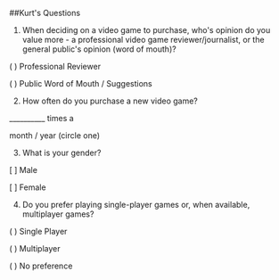 ##Kurt's Questions

1. When deciding on a video game to purchase, who's opinion do you value more - a professional video game reviewer/journalist, or the general public's opinion (word of mouth)?

 ( ) Professional Reviewer

 ( ) Public Word of Mouth / Suggestions

2. How often do you purchase a new video game?

 \_\_\_\_\_\_\_\_\_\_ times a 

 month / year (circle one)

3. What is your gender?

 [ ] Male

 [ ] Female

4. Do you prefer playing single-player games or, when available, multiplayer games?

 ( ) Single Player

 ( ) Multiplayer

 ( ) No preference